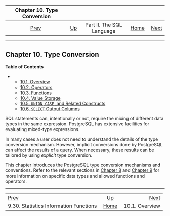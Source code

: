 <!--?xml version="1.0" encoding="UTF-8" standalone="no"?-->

|                         Chapter 10. Type Conversion                         |                                            |                           |                                                       |                                                  |
| :-------------------------------------------------------------------------: | :----------------------------------------- | :-----------------------: | ----------------------------------------------------: | -----------------------------------------------: |
| [Prev](functions-statistics.html "9.30. Statistics Information Functions")  | [Up](sql.html "Part II. The SQL Language") | Part II. The SQL Language | [Home](index.html "PostgreSQL 17devel Documentation") |  [Next](typeconv-overview.html "10.1. Overview") |

***

## Chapter 10. Type Conversion

**Table of Contents**

*   *   [10.1. Overview](typeconv-overview.html)
    *   [10.2. Operators](typeconv-oper.html)
    *   [10.3. Functions](typeconv-func.html)
    *   [10.4. Value Storage](typeconv-query.html)
    *   [10.5. `UNION`, `CASE`, and Related Constructs](typeconv-union-case.html)
    *   [10.6. `SELECT` Output Columns](typeconv-select.html)

[]()

SQL statements can, intentionally or not, require the mixing of different data types in the same expression. PostgreSQL has extensive facilities for evaluating mixed-type expressions.

In many cases a user does not need to understand the details of the type conversion mechanism. However, implicit conversions done by PostgreSQL can affect the results of a query. When necessary, these results can be tailored by using *explicit* type conversion.

This chapter introduces the PostgreSQL type conversion mechanisms and conventions. Refer to the relevant sections in [Chapter 8](datatype.html "Chapter 8. Data Types") and [Chapter 9](functions.html "Chapter 9. Functions and Operators") for more information on specific data types and allowed functions and operators.

***

|                                                                             |                                                       |                                                  |
| :-------------------------------------------------------------------------- | :---------------------------------------------------: | -----------------------------------------------: |
| [Prev](functions-statistics.html "9.30. Statistics Information Functions")  |       [Up](sql.html "Part II. The SQL Language")      |  [Next](typeconv-overview.html "10.1. Overview") |
| 9.30. Statistics Information Functions                                      | [Home](index.html "PostgreSQL 17devel Documentation") |                                   10.1. Overview |
